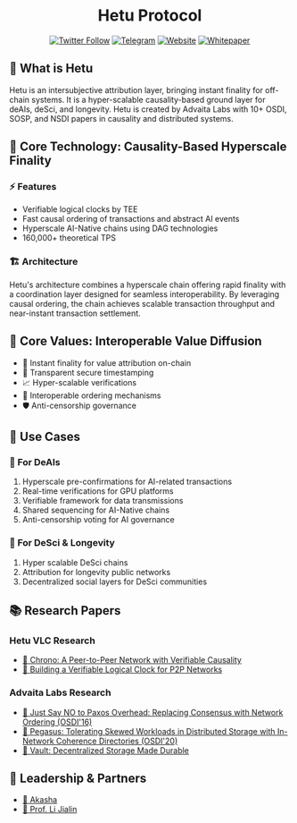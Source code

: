 <div align="center">

  
  # Hetu Protocol
  
  [![Twitter Follow](https://img.shields.io/twitter/follow/hetu_protocol?style=social&label=Follow)](https://x.com/hetu_protocol)
  [![Telegram](https://img.shields.io/badge/Telegram-Hetu_Builders-blue)](https://t.me/+uJrRgjtSsGw3MjZl)
  [![Website](https://img.shields.io/badge/Website-hetu.org-green)](https://hetu.org)
  [![Whitepaper](https://img.shields.io/badge/Whitepaper-Read-orange)](https://docsend.com/view/8yyx73ntpr9n3eqc)
</div>

## 🌟 What is Hetu
Hetu is an intersubjective attribution layer, bringing instant finality for off-chain systems. It is a hyper-scalable causality-based ground layer for deAIs, deSci, and longevity. Hetu is created by Advaita Labs with 10+ OSDI, SOSP, and NSDI papers in causality and distributed systems.

## 🔧 Core Technology: Causality-Based Hyperscale Finality
### ⚡️ Features
- Verifiable logical clocks by TEE
- Fast causal ordering of transactions and abstract AI events
- Hyperscale AI-Native chains using DAG technologies
- 160,000+ theoretical TPS

### 🏗️ Architecture
Hetu's architecture combines a hyperscale chain offering rapid finality with a coordination layer designed for seamless interoperability. By leveraging causal ordering, the chain achieves scalable transaction throughput and near-instant transaction settlement.

## 💫 Core Values: Interoperable Value Diffusion
- 🔄 Instant finality for value attribution on-chain
- 🔐 Transparent secure timestamping
- 📈 Hyper-scalable verifications
- 🤝 Interoperable ordering mechanisms
- 🛡️ Anti-censorship governance

## 🎯 Use Cases

### 🤖 For DeAIs
1. Hyperscale pre-confirmations for AI-related transactions
2. Real-time verifications for GPU platforms
3. Verifiable framework for data transmissions
4. Shared sequencing for AI-Native chains
5. Anti-censorship voting for AI governance

### 🧬 For DeSci & Longevity
1. Hyper scalable DeSci chains
2. Attribution for longevity public networks
3. Decentralized social layers for DeSci communities

## 📚 Research Papers
### Hetu VLC Research
- [📄 Chrono: A Peer-to-Peer Network with Verifiable Causality](https://arxiv.org/pdf/2310.08373.pdf)
- [📄 Building a Verifiable Logical Clock for P2P Networks](https://arxiv.org/pdf/2405.13349)

### Advaita Labs Research
- [📄 Just Say NO to Paxos Overhead: Replacing Consensus with Network Ordering (OSDI'16)](https://www.comp.nus.edu.sg/~lijl/papers/nopaxos-osdi16.pdf)
- [📄 Pegasus: Tolerating Skewed Workloads in Distributed Storage with In-Network Coherence Directories (OSDI'20)](https://www.comp.nus.edu.sg/~lijl/papers/pegasus-osdi20.pdf)
- [📄 Vault: Decentralized Storage Made Durable](https://arxiv.org/pdf/2310.08403.pdf)

## 👥 Leadership & Partners
- [🔗 Akasha](https://akasha.buzz/)
- [🔗 Prof. Li Jialin](https://www.comp.nus.edu.sg/~lijl/)


